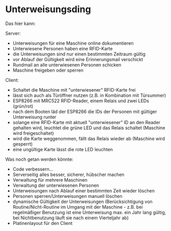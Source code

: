 # Unterweisungsding

Das hier kann:

Server:
* Unterweisungen für eine Maschine online dokumentieren
* Unterwiesene Personen haben eine RFID-Karte
* die Unterweisungen sind nur einen bestimmten Zeitraum gültig
* vor Ablauf der Gültigkeit wird eine Erinnerungsmail verschickt
* Rundmail an alle unterwiesenen Personen schicken
* Maschine freigeben oder sperren


Client:
* Schaltet die Maschine mit "unterwiesener" RFID-Karte frei
* lässt sich auch als Türöffner nutzen (z.B. in Kombination mit Türsummer)
* ESP8266 mit MRC522 RFID-Reader, einem Relais und zwei LEDs (grün/rot)
* nach dem Booten läd der ESP8266 die IDs der Personen mit gültiger Unterweisung runter 
* solange eine RFID-Karte mit aktuell "unterwiesener" ID an den Reader gehalten wird, leuchtet die grüne LED und das Relais schaltet (Maschine wird freigeschaltet)
* wird die Karte weggenommen, fällt das Relais wieder ab (Maschine wird gesperrt)
* eine ungültige Karte lässt die rote LED leuchten



Was noch getan werden könnte:
* Code verbessern...
* Serverseitig alles besser, sicherer, hübscher machen
* Verwaltung für mehrere Maschinen
* Verwaltung der unterwiesenen Personen
* Unterweisungen nach Ablauf einer bestimmten Zeit wieder löschen
* Personen sperren/Unterweisungen manuell löschen
* dynamische Gültigkeit der Unterweisungen (Berücksichtigung von Routine/Nicht-Routine im Umgang mit der Maschine - z.B. bei regelmäßiger Benutzung ist eine Unterweisung max. ein Jahr lang gültig, bei Nichtbenutzung läuft sie nach einem Vierteljahr ab)
* Platinenlayout für den Client
